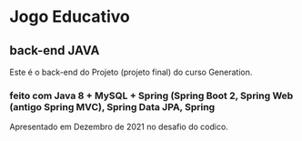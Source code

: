 # Jogo Educativo 
##  back-end JAVA

Este é o back-end do Projeto (projeto final) do curso Generation.

### feito com Java 8 + MySQL + Spring (Spring Boot 2, Spring Web (antigo Spring MVC), Spring  Data JPA, Spring  

Apresentado em Dezembro de 2021 no desafio do codico. 
